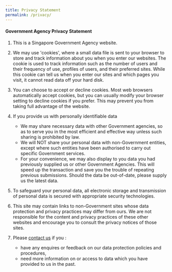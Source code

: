 ```yaml
---
title: Privacy Statement
permalink: /privacy/
---
```


#### **Government Agency Privacy Statement**

1.  This is a Singapore Government Agency website.

2.  We may use 'cookies', where a small data file is sent to your browser to store and track information about you when you enter our websites. The cookie is used to track information such as the number of users and their frequency of use, profiles of users, and their preferred sites. While this cookie can tell us when you enter our sites and which pages you visit, it cannot read data off your hard disk.

3. You can choose to accept or decline cookies. Most web browsers automatically accept cookies, but you can usually modify your browser setting to decline cookies if you prefer. This may prevent you from taking full advantage of the website.

4. If you provide us with personally identifiable data 
   - We may share necessary data with other Government agencies, so as to serve you in the most efficient and effective way unless such sharing is prohibited by law.
   - We will NOT share your personal data with non-Government entities, except where such entities have been authorised to carry out specific Government services.
   - For your convenience, we may also display to you data you had previously supplied us or other Government Agencies. This will speed up the transaction and save you the trouble of repeating previous submissions. Should the data be out-of-date, please supply us the latest data.

5. To safeguard your personal data, all electronic storage and transmission of personal data is secured with appropriate security technologies.

6. This site may contain links to non-Government sites whose data protection and privacy practices may differ from ours. We are not responsible for the content and privacy practices of these other websites and encourage you to consult the privacy notices of those sites.

7. Please [contact us](/feedback/) if you :
   - have any enquires or feedback on our data protection policies and procedures,
   - need more information on or access to data which you have provided to us in the past.
